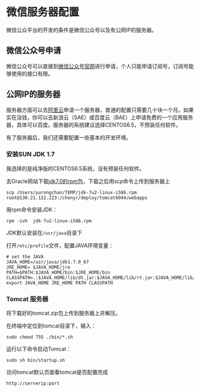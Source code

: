 # 微信服务器配置

微信公众平台的开发的条件是微信公众号以及有公网IP的服务器。

## 微信公众号申请

微信公众号可以直接到[微信公众号官网](https://mp.weixin.qq.com/)进行申请，个人只能申请订阅号，订阅号能够使用的接口有限。

## 公网IP的服务器

服务器方面可以去[阿里云](http://www.aliyun.com/)申请一个服务器，普通的配置只需要几十块一个月。如果实在没钱，你可以去新浪云（SAE）或百度云（BAE）上申请免费的一个应用服务器，具体可以百度。服务器的系统建议选择CENTOS6.5，不预装任何软件。

有了服务器后，我们还需要配置一些基本的开发环境。

### 安装SUN JDK 1.7

我选择的是纯净版的CENTOS6.5系统，没有预装任何软件。

去Oracle网站下载[jdk7.0的rpm包](http://www.oracle.com/technetwork/java/javase/downloads/jdk-7u2-download-1377129.html)，下载之后用scp命令上传到服务器上

```
scp /Users/yurongchan/TEMP/jdk-7u2-linux-i586.rpm root@130.21.122.223:/chenyr/deploy/tomcat6044/webapps
```

用rpm命令安装JDK：

```
rpm -ivh  jdk-7u2-linux-i586.rpm 
```

JDK默认安装在`/usr/java`目录下

打开`/etc/profile`文件，配置JAVA环境变量：

```
# set the JAVA
JAVA_HOME=/usr/java/jdk1.7.0_67
JRE_HOME= $JAVA_HOME/jre
PATH=$PATH:$JAVA_HOME/bin:$JRE_HOME/bin
CLASSPATH=.:$JAVA_HOME/lib/dt.jar:$JAVA_HOME/lib/rt.jar:$JAVA_HOME/lib/tools.jar:$JRE_HOME/lib
export JAVA_HOME JRE_HOME PATH CLASSPATH
```

### Tomcat 服务器

将下载好的tomcat.zip包上传到服务器上并解压。

在终端中定位到tomcat目录下，输入：

`sudo chmod 755 ./bin/*.sh`

运行以下命令启动Tomcat：

`sudo sh bin/startup.sh`

访问tomcat默认页面看tomcat是否配置完成

`http://serverip:port`


